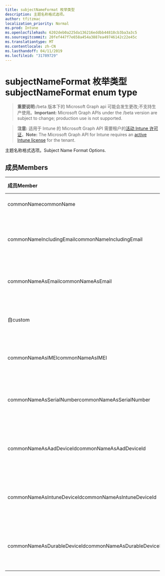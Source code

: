 ```yaml
---
title: subjectNameFormat 枚举类型
description: 主题名称格式选项。
author: tfitzmac
localization_priority: Normal
ms.prod: Intune
ms.openlocfilehash: 6202deb0a225da136216eddbb44818cb3ba3a3c5
ms.sourcegitcommit: 20fef447f7e658a454a3887ea49746142c22e45c
ms.translationtype: MT
ms.contentlocale: zh-CN
ms.lasthandoff: 04/11/2019
ms.locfileid: "31789729"
---
```

# <a name="subjectnameformat-enum-type"></a><span data-ttu-id="90814-103">subjectNameFormat 枚举类型</span><span class="sxs-lookup"><span data-stu-id="90814-103">subjectNameFormat enum type</span></span>

> <span data-ttu-id="90814-104">**重要说明:**/beta 版本下的 Microsoft Graph api 可能会发生更改;不支持生产使用。</span><span class="sxs-lookup"><span data-stu-id="90814-104">**Important:** Microsoft Graph APIs under the /beta version are subject to change; production use is not supported.</span></span>

> <span data-ttu-id="90814-105">**注意:** 适用于 Intune 的 Microsoft Graph API 需要租户的[活动 Intune 许可证](https://go.microsoft.com/fwlink/?linkid=839381)。</span><span class="sxs-lookup"><span data-stu-id="90814-105">**Note:** The Microsoft Graph API for Intune requires an [active Intune license](https://go.microsoft.com/fwlink/?linkid=839381) for the tenant.</span></span>

<span data-ttu-id="90814-106">主题名称格式选项。</span><span class="sxs-lookup"><span data-stu-id="90814-106">Subject Name Format Options.</span></span>

## <a name="members"></a><span data-ttu-id="90814-107">成员</span><span class="sxs-lookup"><span data-stu-id="90814-107">Members</span></span>
|<span data-ttu-id="90814-108">成员</span><span class="sxs-lookup"><span data-stu-id="90814-108">Member</span></span>|<span data-ttu-id="90814-109">值</span><span class="sxs-lookup"><span data-stu-id="90814-109">Value</span></span>|<span data-ttu-id="90814-110">说明</span><span class="sxs-lookup"><span data-stu-id="90814-110">Description</span></span>|
|:---|:---|:---|
|<span data-ttu-id="90814-111">commonName</span><span class="sxs-lookup"><span data-stu-id="90814-111">commonName</span></span>|<span data-ttu-id="90814-112">0</span><span class="sxs-lookup"><span data-stu-id="90814-112">0</span></span>|<span data-ttu-id="90814-113">公用名。</span><span class="sxs-lookup"><span data-stu-id="90814-113">Common name.</span></span>|
|<span data-ttu-id="90814-114">commonNameIncludingEmail</span><span class="sxs-lookup"><span data-stu-id="90814-114">commonNameIncludingEmail</span></span>|<span data-ttu-id="90814-115">1</span><span class="sxs-lookup"><span data-stu-id="90814-115">1</span></span>|<span data-ttu-id="90814-116">公用名称, 包括电子邮件。</span><span class="sxs-lookup"><span data-stu-id="90814-116">Common Name Including Email.</span></span>|
|<span data-ttu-id="90814-117">commonNameAsEmail</span><span class="sxs-lookup"><span data-stu-id="90814-117">commonNameAsEmail</span></span>|<span data-ttu-id="90814-118">双面</span><span class="sxs-lookup"><span data-stu-id="90814-118">2</span></span>|<span data-ttu-id="90814-119">电子邮件的常见名称。</span><span class="sxs-lookup"><span data-stu-id="90814-119">Common Name As Email.</span></span>|
|<span data-ttu-id="90814-120">自</span><span class="sxs-lookup"><span data-stu-id="90814-120">custom</span></span>|<span data-ttu-id="90814-121">第三章</span><span class="sxs-lookup"><span data-stu-id="90814-121">3</span></span>|<span data-ttu-id="90814-122">自定义主题名称格式。</span><span class="sxs-lookup"><span data-stu-id="90814-122">Custom subject name format.</span></span>|
|<span data-ttu-id="90814-123">commonNameAsIMEI</span><span class="sxs-lookup"><span data-stu-id="90814-123">commonNameAsIMEI</span></span>|<span data-ttu-id="90814-124">5</span><span class="sxs-lookup"><span data-stu-id="90814-124">5</span></span>|<span data-ttu-id="90814-125">作为 IMEI 的常用名称。</span><span class="sxs-lookup"><span data-stu-id="90814-125">Common Name As IMEI.</span></span>|
|<span data-ttu-id="90814-126">commonNameAsSerialNumber</span><span class="sxs-lookup"><span data-stu-id="90814-126">commonNameAsSerialNumber</span></span>|<span data-ttu-id="90814-127">型</span><span class="sxs-lookup"><span data-stu-id="90814-127">6</span></span>|<span data-ttu-id="90814-128">作为序列号的常用名称。</span><span class="sxs-lookup"><span data-stu-id="90814-128">Common Name As Serial Number.</span></span>|
|<span data-ttu-id="90814-129">commonNameAsAadDeviceId</span><span class="sxs-lookup"><span data-stu-id="90814-129">commonNameAsAadDeviceId</span></span>|<span data-ttu-id="90814-130">步</span><span class="sxs-lookup"><span data-stu-id="90814-130">7</span></span>|<span data-ttu-id="90814-131">作为序列号的常用名称。</span><span class="sxs-lookup"><span data-stu-id="90814-131">Common Name As Serial Number.</span></span>|
|<span data-ttu-id="90814-132">commonNameAsIntuneDeviceId</span><span class="sxs-lookup"><span data-stu-id="90814-132">commonNameAsIntuneDeviceId</span></span>|<span data-ttu-id="90814-133">utf-8</span><span class="sxs-lookup"><span data-stu-id="90814-133">8</span></span>|<span data-ttu-id="90814-134">作为序列号的常用名称。</span><span class="sxs-lookup"><span data-stu-id="90814-134">Common Name As Serial Number.</span></span>|
|<span data-ttu-id="90814-135">commonNameAsDurableDeviceId</span><span class="sxs-lookup"><span data-stu-id="90814-135">commonNameAsDurableDeviceId</span></span>|<span data-ttu-id="90814-136">第</span><span class="sxs-lookup"><span data-stu-id="90814-136">9</span></span>|<span data-ttu-id="90814-137">作为序列号的常用名称。</span><span class="sxs-lookup"><span data-stu-id="90814-137">Common Name As Serial Number.</span></span>|





